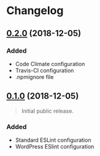 # Changelog

## [0.2.0] (2018-12-05)

### Added
- Code Climate configuration
- Travis-CI configuration
- .npmignore file

## [0.1.0] (2018-12-05)

> Initial public release.

### Added
- Standard ESLint configuration
- WordPress ESlint configuration

[0.2.0]: https://github.com/mgsisk/eslint-config/tree/0.2.0
[0.1.0]: https://github.com/mgsisk/eslint-config/tree/0.1.0
